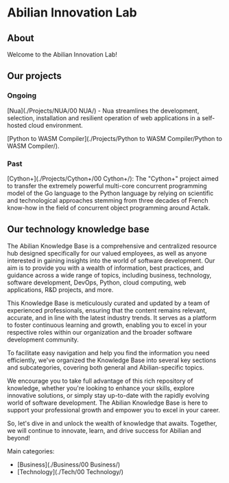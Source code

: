 # Abilian Innovation Lab

## About

Welcome to the Abilian Innovation Lab!

## Our projects

### Ongoing

[Nua](./Projects/NUA/00 NUA/) - Nua streamlines the development, selection, installation and resilient operation of web applications in a self-hosted cloud environment.

[Python to WASM Compiler](./Projects/Python to WASM Compiler/Python to WASM Compiler/).

### Past

[Cython+](./Projects/Cython+/00 Cython+/): The "Cython+" project aimed to transfer the extremely powerful multi-core concurrent programming model of the Go language to the Python language by relying on scientific and technological approaches stemming from three decades of French know-how in the field of concurrent object programming around Actalk.


## Our technology knowledge base

The Abilian Knowledge Base is a comprehensive and centralized resource hub designed specifically for our valued employees, as well as anyone interested in gaining insights into the world of software development. Our aim is to provide you with a wealth of information, best practices, and guidance across a wide range of topics, including business, technology, software development, DevOps, Python, cloud computing, web applications, R&D projects, and more.

This Knowledge Base is meticulously curated and updated by a team of experienced professionals, ensuring that the content remains relevant, accurate, and in line with the latest industry trends. It serves as a platform to foster continuous learning and growth, enabling you to excel in your respective roles within our organization and the broader software development community.

To facilitate easy navigation and help you find the information you need efficiently, we've organized the Knowledge Base into several key sections and subcategories, covering both general and Abilian-specific topics.

We encourage you to take full advantage of this rich repository of knowledge, whether you're looking to enhance your skills, explore innovative solutions, or simply stay up-to-date with the rapidly evolving world of software development. The Abilian Knowledge Base is here to support your professional growth and empower you to excel in your career.

So, let's dive in and unlock the wealth of knowledge that awaits. Together, we will continue to innovate, learn, and drive success for Abilian and beyond!

Main categories:

- [Business](./Business/00 Business/)
- [Technology](./Tech/00 Technology/)
